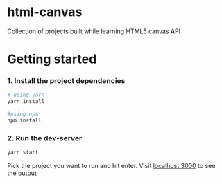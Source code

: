 # html-canvas

Collection of projects built while learning HTML5 canvas API

# Getting started

### 1. Install the project dependencies

```sh
# using yarn
yarn install

#using npm
npm install
```

### 2. Run the dev-server

```sh
yarn start
```

Pick the project you want to run and hit enter.
Visit [localhost:3000](http://localhost:3000) to see the output
